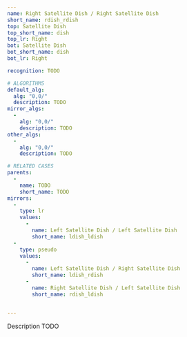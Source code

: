 ```yaml
---
name: Right Satellite Dish / Right Satellite Dish
short_name: rdish_rdish
top: Satellite Dish
top_short_name: dish
top_lr: Right
bot: Satellite Dish
bot_short_name: dish
bot_lr: Right

recognition: TODO

# ALGORITHMS
default_alg:
  alg: "0,0/"
  description: TODO
mirror_algs:
  -
    alg: "0,0/"
    description: TODO
other_algs:
  -
    alg: "0,0/"
    description: TODO

# RELATED CASES
parents:
  -
    name: TODO
    short_name: TODO
mirrors:
  -
    type: lr
    values: 
      -
        name: Left Satellite Dish / Left Satellite Dish
        short_name: ldish_ldish
  -
    type: pseudo
    values: 
      -
        name: Left Satellite Dish / Right Satellite Dish
        short_name: ldish_rdish
      -
        name: Right Satellite Dish / Left Satellite Dish
        short_name: rdish_ldish


---
```


Description TODO

